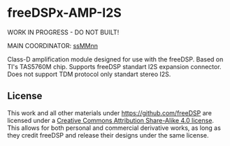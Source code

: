 # freeDSPx-AMP-I2S

WORK IN PROGRESS - DO NOT BUILT!

MAIN COORDINATOR: [ssMMnn](https://github.com/ssMMnn)

Class-D amplification module designed for use with the freeDSP. Based on TI's TAS5760M chip. Supports freeDSP standart I2S expansion connector. Does not support TDM protocol only standart stereo I2S.

## License

This work and all other materials under https://github.com/freeDSP are licensed under a <a rel="license" href="http://creativecommons.org/licenses/by-sa/4.0/legalcode">Creative Commons Attribution Share-Alike 4.0 license</a>. This allows for both personal and commercial derivative works, as long as they credit freeDSP and release their designs under the same license.
